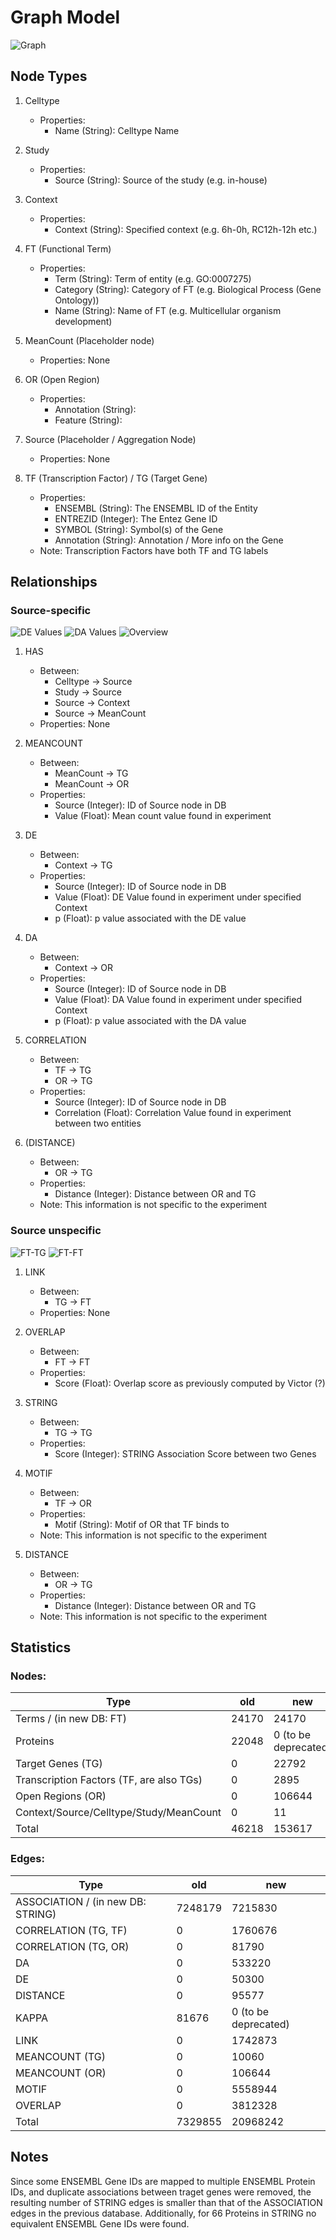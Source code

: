 # Graph Model

![Graph](./figs/model/graph_v5.4_presentation.png)

## Node Types
1. Celltype
    * Properties:
        - Name (String): Celltype Name

2. Study
    * Properties:
        - Source (String): Source of the study (e.g. in-house)

3. Context
    * Properties:
        - Context (String): Specified context (e.g. 6h-0h, RC12h-12h etc.)

4. FT (Functional Term)
    * Properties:
        - Term (String): Term of entity (e.g. GO:0007275)
        - Category (String): Category of FT (e.g. Biological Process (Gene Ontology))
        - Name (String): Name of FT (e.g. Multicellular organism development)

5. MeanCount (Placeholder node)
    * Properties: None

6. OR (Open Region)
    * Properties:
        - Annotation (String):
        - Feature (String):

7. Source (Placeholder / Aggregation Node)
    * Properties: None
    
8. TF (Transcription Factor) / TG (Target Gene)
    * Properties:
        - ENSEMBL (String): The ENSEMBL ID of the Entity
        - ENTREZID (Integer): The Entez Gene ID
        - SYMBOL (String): Symbol(s) of the Gene
        - Annotation (String): Annotation / More info on the Gene
    * Note: Transcription Factors have both TF and TG labels

## Relationships

### Source-specific

![DE Values](./figs/model/graph_v5.3_DE.png)
![DA Values](./figs/model/graph_v5.3_DA.png)
![Overview](./figs/model/graph_v5.3_overview.png)

1. HAS 
    * Between:
        - Celltype -> Source
        - Study -> Source
        - Source -> Context
        - Source -> MeanCount
    * Properties: None

2. MEANCOUNT
    * Between:
        - MeanCount -> TG
        - MeanCount -> OR
    * Properties:
        - Source (Integer): ID of Source node in DB
        - Value (Float): Mean count value found in experiment

3. DE
    * Between:
        - Context -> TG
    * Properties:
        - Source (Integer): ID of Source node in DB
        - Value (Float): DE Value found in experiment under specified Context
        - p (Float): p value associated with the DE value

4. DA
    * Between:
        - Context -> OR
    * Properties:
        - Source (Integer): ID of Source node in DB
        - Value (Float): DA Value found in experiment under specified Context
        - p (Float): p value associated with the DA value

5. CORRELATION
    * Between:
        - TF -> TG
        - OR -> TG
    * Properties:
        - Source (Integer): ID of Source node in DB
        - Correlation (Float): Correlation Value found in experiment between two entities


7. (DISTANCE)
    * Between:
        - OR -> TG
    * Properties:
        - Distance (Integer): Distance between OR and TG
    * Note: This information is not specific to the experiment


### Source unspecific

![FT-TG](./figs/model/graph_v5.3_ft_tg.png)
![FT-FT](./figs/model/graph_v5.3_ft_ft.png)

1. LINK
    * Between:
        - TG -> FT
    * Properties: None

2. OVERLAP
    * Between:
        - FT -> FT
    * Properties:
        - Score (Float): Overlap score as previously computed by Victor (?)

3. STRING
    * Between:
        - TG -> TG
    * Properties:
        - Score (Integer): STRING Association Score between two Genes

4. MOTIF
    * Between:
        - TF -> OR
    * Properties:
        - Motif (String): Motif of OR that TF binds to
    * Note: This information is not specific to the experiment

5. DISTANCE
    * Between:
        - OR -> TG
    * Properties:
        - Distance (Integer): Distance between OR and TG
    * Note: This information is not specific to the experiment

## Statistics

### Nodes:
| Type | old | new |
| --- | --- | --- |
| Terms / (in new DB: FT) | 24170 | 24170 |
| Proteins | 22048 | 0 (to be deprecated) |
| Target Genes (TG) | 0 | 22792 |
| Transcription Factors (TF, are also TGs) | 0 | 2895 |
| Open Regions (OR) | 0 | 106644 |
| Context/Source/Celltype/Study/MeanCount | 0 | 11 |
| Total | 46218 | 153617  |

### Edges:
| Type | old | new |
| --- | --- | --- |
| ASSOCIATION / (in new DB: STRING) | 7248179 | 7215830 |
| CORRELATION (TG, TF) | 0 | 1760676 |
| CORRELATION (TG, OR) | 0 | 81790 |
| DA | 0 | 533220 |
| DE | 0 | 50300 |
| DISTANCE | 0 | 95577 |
| KAPPA | 81676 | 0 (to be deprecated) |
| LINK | 0 | 1742873 |
| MEANCOUNT (TG) | 0 | 10060 |
| MEANCOUNT (OR) | 0 | 106644 |
| MOTIF | 0 | 5558944 |
| OVERLAP | 0 | 3812328 |
| Total | 7329855 | 20968242 |

## Notes

Since some ENSEMBL Gene IDs are mapped to multiple ENSEMBL Protein IDs, and duplicate associations between traget genes were removed, the resulting number of STRING edges is smaller than that of the ASSOCIATION edges in the previous database. Additionally, for 66 Proteins in STRING no equivalent ENSEMBL Gene IDs were found.
